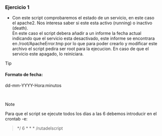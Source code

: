 ### Ejercicio 1

- <p> Con este script comprobaremos el estado de un servicio, en este caso el apache2. Nos interesa saber si este esta activo (running) o inactivo (death). <br> En este caso el script debera añadir a un informe la fecha actual indicando que el servicio esta desactivado, este informe se encontrara en 
  /root/ApacheError.tmp por lo que para poder crearlo y modificar este archivo el script pedira ser root para la ejecucion. En caso de que el servicio este apagado, lo reiniciara.
</p>

> [!TIP]
> #### Formato de fecha:
> dd-mm-YYYY-Hora:minutos
 <br>

> [!NOTE]
> Para que el script se ejecute todos los dias a las 6 debemos introducir en el crontab -e:
> > */ 6 * * * /rutadelscript
